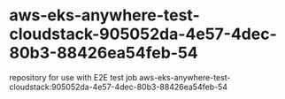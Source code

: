 # aws-eks-anywhere-test-cloudstack-905052da-4e57-4dec-80b3-88426ea54feb-54
repository for use with E2E test job aws-eks-anywhere-test-cloudstack:905052da-4e57-4dec-80b3-88426ea54feb-54
